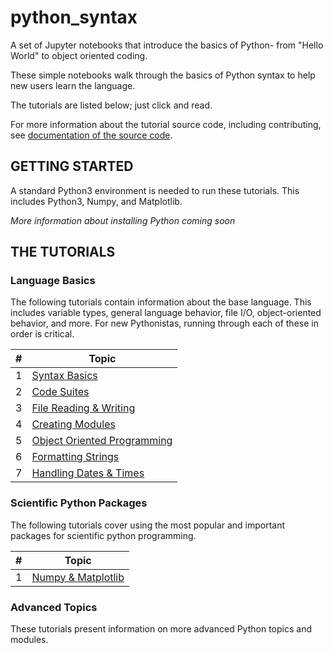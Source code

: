 # python_syntax
A set of Jupyter notebooks that introduce the basics of Python- from "Hello World" to object oriented coding.

These simple notebooks walk through the basics of Python syntax to help new
users learn the language.

The tutorials are listed below; just click and read.

For more information about the tutorial source code, including contributing,
see [documentation of the source code](docs/README.md).


## GETTING STARTED
A standard Python3 environment is needed to run these tutorials.
This includes Python3, Numpy, and Matplotlib.

*More information about installing Python coming soon*

## THE TUTORIALS
### Language Basics
The following tutorials contain information about the base language.
This includes variable types, general language behavior, file I/O,
object-oriented behavior, and more. For new Pythonistas, running through
each of these in order is critical.

| # | Topic |
|---|-------|
| 1 | [Syntax Basics](src/primer01_basics.md) |
| 2 | [Code Suites](src/primer02_suites.md) |
| 3 | [File Reading & Writing](src/primer03fileIO.md) |
| 4 | [Creating Modules](src/primer04_modules.md) |
| 5 | [Object Oriented Programming](src/primer05_ooprogramming.md) |
| 6 | [Formatting Strings](src/primer06_strformat.md) |
| 7 | [Handling Dates & Times](src/primer07_datetimes.md) |

### Scientific Python Packages
The following tutorials cover using the most popular and important packages
for scientific python programming.

| # | Topic |
|---|-------|
| 1 | [Numpy & Matplotlib](src/primer_basics.md) |

### Advanced Topics
These tutorials present information on more advanced Python topics and modules.


